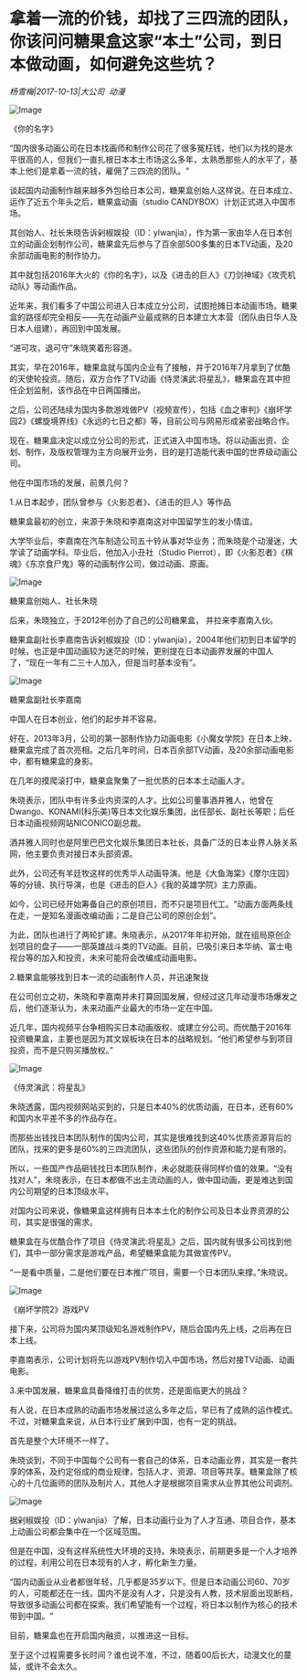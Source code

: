 # 拿着一流的价钱，却找了三四流的团队，你该问问糖果盒这家“本土”公司，到日本做动画，如何避免这些坑？

*杨雪梅|2017-10-13|大公司 
                                                动漫*

![Image](http://si1.go2yd.com/get-image/0IZdxAlZCJU)

《你的名字》

“国内很多动画公司在日本找画师和制作公司花了很多冤枉钱，他们以为找的是水平很高的人，但我们一直扎根日本本土市场这么多年，太熟悉那些人的水平了，基本上他们是拿着一流的钱，雇佣了三四流的团队。“

谈起国内动画制作越来越多外包给日本公司，糖果盒创始人这样说。在日本成立、运作了近五个年头之后，糖果盒动画（studio CANDYBOX）计划正式进入中国市场。

其创始人、社长朱晓告诉剁椒娱投（ID：ylwanjia），作为第一家由华人在日本创立的动画企划制作公司，糖果盒先后参与了百余部500多集的日本TV动画，及20余部动画电影的制作协力。

其中就包括2016年大火的《你的名字》，以及《进击的巨人》《刀剑神域》《攻壳机动队》等动画作品。

近年来，我们看多了中国公司进入日本成立分公司，试图抢摊日本动画市场。糖果盒的路径却完全相反——先在动画产业最成熟的日本建立大本营（团队由日华人及日本人组建），再回到中国发展。

“进可攻，退可守”朱晓笑着形容道。

其实，早在2016年，糖果盒就与国内企业有了接触，并于2016年7月拿到了优酷的天使轮投资。随后，双方合作了TV动画《侍灵演武:将星乱》，糖果盒在其中担任企划监制，该作品在中日两国播出。

之后，公司还陆续为国内多款游戏做PV（视频宣传），包括《血之审判》《崩坏学园2》《螺旋境界线》《永远的七日之都》等，目前公司与网易形成紧密战略合作。

现在，糖果盒决定以成立分公司的形式，正式进入中国市场。将以动画出资、企划、制作，及版权管理为主方向展开业务，目的是打造能代表中国的世界级动画公司。

他在中国市场的发展，前景几何？

1.从日本起步，团队曾参与《火影忍者》、《进击的巨人》等作品

糖果盒最初的创立，来源于朱晓和李嘉南这对中国留学生的发小情谊。

大学毕业后，李嘉南在汽车制造公司五十铃从事对华业务；而朱晓是个动漫迷，大学读了动画学科。毕业后，他加入小丑社（Studio Pierrot），即《火影忍者》《棋魂》《东京食尸鬼》等的动画制作公司，做过动画、原画。

![Image](http://si1.go2yd.com/get-image/0IZdxDIP17I)

糖果盒创始人、社长朱晓

后来，朱晓独立，于2012年创办了自己的公司糖果盒， 并拉来李嘉南入伙。

糖果盒副社长李嘉南告诉剁椒娱投（ID：ylwanjia），2004年他们初到日本留学的时候，也正是中国动画较为迷茫的时候，更别提在日本动画界发展的中国人了，“现在一年有二三十人加入，但是当时基本没有”。

![Image](http://si1.go2yd.com/get-image/0IZdxBlgHDM)

糖果盒副社长李嘉南

中国人在日本创业，他们的起步并不容易。

好在，2013年3月，公司的第一部制作协力动画电影《小魔女学院》在日本上映， 糖果盒完成了首次亮相。之后几年时间，日本百余部TV动画，及20余部动画电影中，都有糖果盒的身影。

在几年的摸爬滚打中，糖果盒聚集了一批优质的日本本土动画人才。

朱晓表示，团队中有许多业内资深的人才。比如公司董事酒井雅人，他曾在Dwango、KONAMI(科乐美)等日本文化娱乐集团，出任部长、副社长等职；后任日本动画视频网站NICONICO副总裁。

酒井雅人同时也是阿里巴巴文化娱乐集团日本社长，具备广泛的日本业界人脉关系网，他主要负责对接日本头部资源。

此外，公司还有羊廷牧这样的优秀华人动画导演。他是《大鱼海棠》《摩尔庄园》等的分镜、执行导演，也是《进击的巨人》《我的英雄学院》主力原画。

如今，公司已经开始筹备自己的原创项目，而不只是项目代工。“动画方面两条线在走，一是知名漫画改编动画；二是自己公司的原创企划”。

为此，团队也进行了两轮扩建。朱晓表示，从2017年年初开始，就在组局原创企划项目的盘子——一部英雄战斗类的TV动画。目前，已吸引来日本华纳、富士电视台等的加入和投资，未来可能将会改编成动画电影。

2.糖果盒能够找到日本一流的动画制作人员，并迅速聚拢

在公司创立之初，朱晓和李嘉南并未打算回国发展，但经过这几年动漫市场爆发之后，他们逐渐认为，未来动画产业最大的市场一定在中国。

近几年，国内视频平台争相购买日本动画版权、或建立分公司。而优酷于2016年投资糖果盒，主要也是因为其文娱板块在日本的战略规划。“他们希望参与到项目投资，而不是只购买播放权。”

![Image](http://si1.go2yd.com/get-image/0IZdxHLxqu8)

《侍灵演武：将星乱》

朱晓透露，国内视频网站买到的，只是日本40%的优质动画，在日本，还有60%和国内水平差不多的作品存在。

而那些出钱找日本团队制作的国内公司，其实是很难找到这40%优质资源背后的团队，找来的更多是60%的三四流团队，这些团队的创作资源和能力是有限的。

所以，一些国产作品砸钱找日本团队制作，未必就能获得同样价值的效果。“没有找对人”，朱晓表示，在日本都做不出主流动画的人，做中国动画，更是难达到国内公司期望的日本顶级水平。

对国内公司来说，像糖果盒这样拥有日本本土化的制作公司及日本业界资源的公司，其实是很强的需求。

糖果盒在与优酷合作了项目《侍灵演武:将星乱》之后，国内就有很多公司找到他们，其中一部分需求是游戏产品，希望糖果盒能为其做宣传PV。

“一是看中质量，二是他们要在日本推广项目，需要一个日本团队来撑。”朱晓说。

![Image](http://si1.go2yd.com/get-image/0IZdxEaTuka)

《崩坏学院2》游戏PV

接下来，公司将为国内某顶级知名游戏制作PV，随后会国内先上线，之后再在日本上线。

李嘉南表示，公司计划将先以游戏PV制作切入中国市场，然后对接TV动画、动画电影。

3.来中国发展，糖果盒具备降维打击的优势，还是面临更大的挑战？

有人说，在日本成熟的动画市场发展过这么多年之后，早已有了成熟的运作模式。不过，对糖果盒来说，从日本行业扩展到中国，也有一定的挑战。

首先是整个大环境不一样了。

朱晓谈到，不同于中国每个公司有一套自己的体系，日本动画业界，其实是一套共享的体系，及约定俗成的商业规律，包括人才、资源、项目等共享。糖果盒除了核心的十几位画师的团队及制片人，其他人才是根据项目需求从业界其他公司调剂。

![Image](http://si1.go2yd.com/get-image/0IZdxFmv9sm)

据剁椒娱投（ID：ylwanjia）了解，日本动画行业为了人才互通、项目合作，基本上动画公司都会集中在一个区域范围。

但是在中国，没有这样系统性大环境的支持。朱晓表示，前期更多是一个人才培养的过程，利用公司在日本现有的人才，孵化新生力量。

“国内动画业从业者都很年轻，几乎都是35岁以下。但是日本动画公司60、70岁的人，可能都还在一线。国内不是没有人才，只是没有人教，技术层面出现断档，导致很多动画公司都在探索。我们希望能有一个过程，将日本以制作为核心的技术带到中国。“

目前，糖果盒也在开启国内融资，以推进这一目标。

至于这个过程需要多长时间？谁也说不准，不过，随着00后长大，动漫文化的蔓延，或许不会太久。

